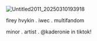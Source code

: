 ![Untitled2011_20250310193918](https://github.com/user-attachments/assets/b43f03b4-96b5-4e1f-9f14-ea664559953e)


firey hvykin . iwec . multifandom

minor . artist . @kaderonie in tiktok!
